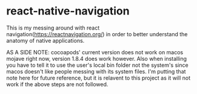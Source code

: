 # react-native-navigation
This is my messing around with react navigation(https://reactnavigation.org/) in order to better understand the anatomy of native applications.


AS A SIDE NOTE: cocoapods' current version does not work on macos mojave right now, version 1.8.4 does work however. Also when installing you have to tell it to use the user's local bin folder not the system's since macos doesn't like people messing with its system files. 
I'm putting that note here for future reference, but it is relavent to this project as it will not work if the above steps are not followed.
